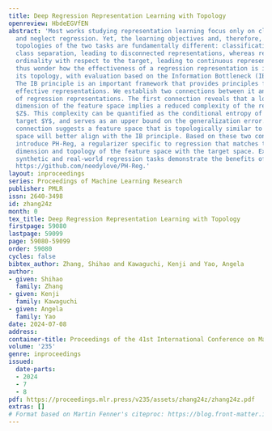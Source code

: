 ```yaml
---
title: Deep Regression Representation Learning with Topology
openreview: HbdeEGVfEN
abstract: 'Most works studying representation learning focus only on classification
  and neglect regression. Yet, the learning objectives and, therefore, the representation
  topologies of the two tasks are fundamentally different: classification targets
  class separation, leading to disconnected representations, whereas regression requires
  ordinality with respect to the target, leading to continuous representations. We
  thus wonder how the effectiveness of a regression representation is influenced by
  its topology, with evaluation based on the Information Bottleneck (IB) principle.
  The IB principle is an important framework that provides principles for learning
  effective representations. We establish two connections between it and the topology
  of regression representations. The first connection reveals that a lower intrinsic
  dimension of the feature space implies a reduced complexity of the representation
  $Z$. This complexity can be quantified as the conditional entropy of $Z$ on the
  target $Y$, and serves as an upper bound on the generalization error. The second
  connection suggests a feature space that is topologically similar to the target
  space will better align with the IB principle. Based on these two connections, we
  introduce PH-Reg, a regularizer specific to regression that matches the intrinsic
  dimension and topology of the feature space with the target space. Experiments on
  synthetic and real-world regression tasks demonstrate the benefits of PH-Reg. Code:
  https://github.com/needylove/PH-Reg.'
layout: inproceedings
series: Proceedings of Machine Learning Research
publisher: PMLR
issn: 2640-3498
id: zhang24z
month: 0
tex_title: Deep Regression Representation Learning with Topology
firstpage: 59080
lastpage: 59099
page: 59080-59099
order: 59080
cycles: false
bibtex_author: Zhang, Shihao and Kawaguchi, Kenji and Yao, Angela
author:
- given: Shihao
  family: Zhang
- given: Kenji
  family: Kawaguchi
- given: Angela
  family: Yao
date: 2024-07-08
address:
container-title: Proceedings of the 41st International Conference on Machine Learning
volume: '235'
genre: inproceedings
issued:
  date-parts:
  - 2024
  - 7
  - 8
pdf: https://proceedings.mlr.press/v235/assets/zhang24z/zhang24z.pdf
extras: []
# Format based on Martin Fenner's citeproc: https://blog.front-matter.io/posts/citeproc-yaml-for-bibliographies/
---
```

